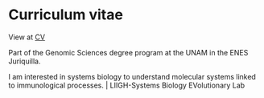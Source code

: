 # Curriculum vitae
View at [CV](https://github.com/YaelHernG/CV/blob/5ff4998a5b541d6380ae6045ebc243b5dc7ac464/YaelH_cv.pdf)

Part of the Genomic Sciences degree program at the UNAM in the ENES Juriquilla.

I am interested in systems biology to understand molecular systems linked to immunological processes. | LIIGH-Systems Biology EVolutionary Lab










